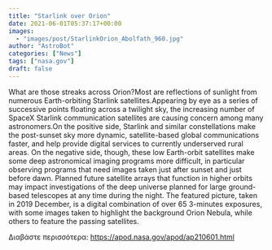 ```yaml
---
title: "Starlink over Orion"
date: 2021-06-01T05:37:17+00:00
images:
  - "images/post/StarlinkOrion_Abolfath_960.jpg"
author: "AstroBot"
categories: ["News"]
tags: ["nasa.gov"]
draft: false
---
```


What are those streaks across Orion?Most are reflections of sunlight from numerous Earth-orbiting Starlink satellites.Appearing by eye as a series of successive points floating across a twilight sky, the increasing number of SpaceX Starlink communication satellites are causing concern among many astronomers.On the positive side, Starlink and similar constellations make the post-sunset sky more dynamic, satellite-based global communications faster, and help provide digital services to currently underserved rural areas. On the negative side, though, these low Earth-orbit satellites make some deep astronomical imaging programs more difficult, in particular observing programs that need images taken just after sunset and just before dawn.  Planned future satellite arrays that function in higher orbits may impact investigations of the deep universe planned for large ground-based telescopes at any time during the night. The featured picture, taken in 2019 December, is a digital combination of over 65 3-minutes exposures, with some images taken to highlight the background Orion Nebula, while others to feature the passing satellites. 

Διαβάστε περισσότερα: https://apod.nasa.gov/apod/ap210601.html

